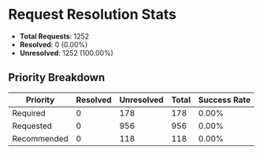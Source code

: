 # Request Resolution Stats

- **Total Requests**: 1252
- **Resolved**: 0 (0.00%)
- **Unresolved**: 1252 (100.00%)

## Priority Breakdown

| Priority | Resolved | Unresolved | Total | Success Rate |
|----------|----------|------------|-------|-------------|
| Required | 0 | 178 | 178 | 0.00% |
| Requested | 0 | 956 | 956 | 0.00% |
| Recommended | 0 | 118 | 118 | 0.00% |
